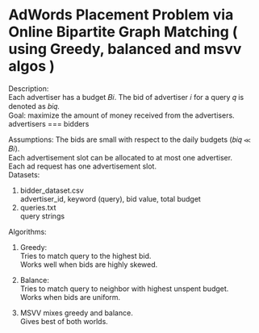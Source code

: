 # AdWords Placement Problem via Online Bipartite Graph Matching ( using Greedy, balanced and msvv algos )  

Description:  
Each advertiser has a budget 𝐵𝑖. The bid of advertiser 𝑖 for a query 𝑞 is denoted as 𝑏𝑖𝑞.  
Goal: maximize the amount of money received from the advertisers.  
advertisers === bidders  

Assumptions:
  The bids are small with respect to the daily budgets (𝑏𝑖𝑞 ≪ 𝐵𝑖).   
  Each advertisement slot can be allocated to at most one advertiser.  
  Each ad request has one advertisement slot.  
Datasets: 
1. bidder_dataset.csv  
    advertiser_id, keyword (query), bid value, total budget
2. queries.txt  
    query strings

Algorithms:  

1. Greedy:  
  Tries to match query to the highest bid.  
  Works well when bids are highly skewed.  
  
2. Balance:  
  Tries to match query to neighbor with highest unspent budget.  
  Works when bids are uniform.  
  
3. MSVV mixes greedy and balance.  
  Gives best of both worlds.  
